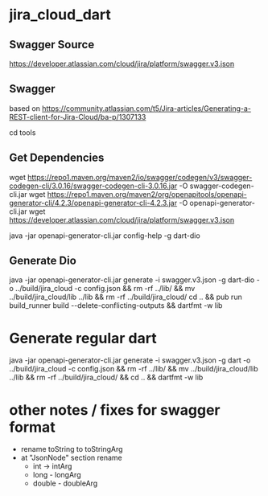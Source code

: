 # jira_cloud_dart

## Swagger Source

https://developer.atlassian.com/cloud/jira/platform/swagger.v3.json


## Swagger 

based on https://community.atlassian.com/t5/Jira-articles/Generating-a-REST-client-for-Jira-Cloud/ba-p/1307133

cd tools

## Get Dependencies

wget https://repo1.maven.org/maven2/io/swagger/codegen/v3/swagger-codegen-cli/3.0.16/swagger-codegen-cli-3.0.16.jar -O swagger-codegen-cli.jar
wget https://repo1.maven.org/maven2/org/openapitools/openapi-generator-cli/4.2.3/openapi-generator-cli-4.2.3.jar -O openapi-generator-cli.jar
wget https://developer.atlassian.com/cloud/jira/platform/swagger.v3.json

java -jar openapi-generator-cli.jar config-help -g dart-dio


## Generate Dio

java -jar openapi-generator-cli.jar generate -i swagger.v3.json -g dart-dio -o ../build/jira_cloud -c config.json && rm -rf ../lib/ && mv ../build/jira_cloud/lib ../lib && rm -rf ../build/jira_cloud/
cd .. && pub run build_runner build --delete-conflicting-outputs && dartfmt -w lib

# Generate regular dart

java -jar openapi-generator-cli.jar generate -i swagger.v3.json -g dart -o ../build/jira_cloud -c config.json && rm -rf ../lib/ && mv ../build/jira_cloud/lib ../lib && rm -rf ../build/jira_cloud/ && cd .. && dartfmt -w lib

# other notes / fixes for swagger format
- rename toString to toStringArg
- at "JsonNode" section rename
    - int -> intArg
    - long - longArg
    - double - doubleArg

    